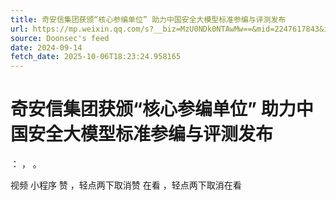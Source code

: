 ```yaml
---
title: 奇安信集团获颁“核心参编单位” 助力中国安全大模型标准参编与评测发布
url: https://mp.weixin.qq.com/s?__biz=MzU0NDk0NTAwMw==&mid=2247617843&idx=3&sn=dcfec89ff432d1a4a3ba19241e1b7ee0
source: Doonsec's feed
date: 2024-09-14
fetch_date: 2025-10-06T18:23:24.958165
---
```


# 奇安信集团获颁“核心参编单位” 助力中国安全大模型标准参编与评测发布

：
，
。

视频
小程序
赞
，轻点两下取消赞
在看
，轻点两下取消在看